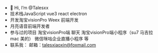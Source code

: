 - 👋 Hi, I’m @Talesxx
- 技术栈JavaScript vue3  react electron 
- 开发淘宝visionPro Weex 前端开发
- 月亮语音前端开发者
- 参与过的项目 淘宝visionPro端 聊天   淘宝visionPro端小程序（su7 马吉拉 mac 美的）   微信咪咕企业直播小程序 等
- 联系我： 邮箱：talesxiaoxin@foxmail.com

 



<!---
Talesxx/Talesxx is a ✨ special ✨ repository because its `README.md` (this file) appears on your GitHub profile.
You can click the Preview link to take a look at your changes.
--->
